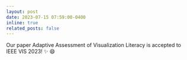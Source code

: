 ```yaml
---
layout: post
date: 2023-07-15 07:59:00-0400
inline: true
related_posts: false
---
```


Our paper Adaptive Assessment of Visualization Literacy is accepted to IEEE VIS 2023! :sparkles: :smile:
